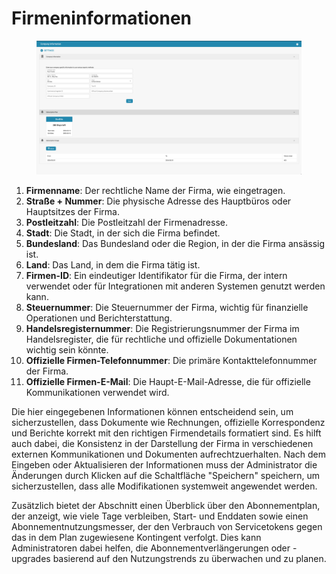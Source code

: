 # Firmeninformationen

<figure><img src="../../../.gitbook/assets/Bildschirmfoto%202024-05-08%20um%2008.18.42.png" alt=""><figcaption></figcaption></figure>

1. **Firmenname**: Der rechtliche Name der Firma, wie eingetragen.
2. **Straße + Nummer**: Die physische Adresse des Hauptbüros oder Hauptsitzes der Firma.
3. **Postleitzahl**: Die Postleitzahl der Firmenadresse.
4. **Stadt**: Die Stadt, in der sich die Firma befindet.
5. **Bundesland**: Das Bundesland oder die Region, in der die Firma ansässig ist.
6. **Land**: Das Land, in dem die Firma tätig ist.
7. **Firmen-ID**: Ein eindeutiger Identifikator für die Firma, der intern verwendet oder für Integrationen mit anderen Systemen genutzt werden kann.
8. **Steuernummer**: Die Steuernummer der Firma, wichtig für finanzielle Operationen und Berichterstattung.
9. **Handelsregisternummer**: Die Registrierungsnummer der Firma im Handelsregister, die für rechtliche und offizielle Dokumentationen wichtig sein könnte.
10. **Offizielle Firmen-Telefonnummer**: Die primäre Kontakttelefonnummer der Firma.
11. **Offizielle Firmen-E-Mail**: Die Haupt-E-Mail-Adresse, die für offizielle Kommunikationen verwendet wird.

Die hier eingegebenen Informationen können entscheidend sein, um sicherzustellen, dass Dokumente wie Rechnungen, offizielle Korrespondenz und Berichte korrekt mit den richtigen Firmendetails formatiert sind. Es hilft auch dabei, die Konsistenz in der Darstellung der Firma in verschiedenen externen Kommunikationen und Dokumenten aufrechtzuerhalten. Nach dem Eingeben oder Aktualisieren der Informationen muss der Administrator die Änderungen durch Klicken auf die Schaltfläche "Speichern" speichern, um sicherzustellen, dass alle Modifikationen systemweit angewendet werden.

Zusätzlich bietet der Abschnitt einen Überblick über den Abonnementplan, der anzeigt, wie viele Tage verbleiben, Start- und Enddaten sowie einen Abonnementnutzungsmesser, der den Verbrauch von Servicetokens gegen das in dem Plan zugewiesene Kontingent verfolgt. Dies kann Administratoren dabei helfen, die Abonnementverlängerungen oder -upgrades basierend auf den Nutzungstrends zu überwachen und zu planen.
